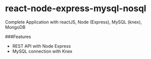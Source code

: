 # react-node-express-mysql-nosql
Complete Application with reactJS, Node (Express), MySQL (knex), MongoDB

###Features
- REST API with Node Express
- MySQL connection with Knex
